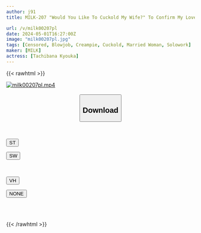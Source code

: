 ```yaml
---
author: j91
title: MILK-207 "Would You Like To Cuckold My Wife?" To Confirm My Love, I Left My Wife And Junior Alone…Unbelievable! A Story About A Man Who Was Made To Perform A Spectacular NTR With An Unparalleled Cock, And Then His Beloved Wife’s Pussy Was Completely Taken Away By A Follow-Up Creampie Without Pulling Out. Kyoka Tachibana

url: /v/milk00207pl
date: 2024-05-01T16:27:00Z
image: "milk00207pl.jpg"
tags: [Censored, Blowjob, Creampie, Cuckold, Married Woman, Solowork]
maker: [MILK]
actress: [Tachibana Kyouka]
---
```



{{< rawhtml >}}

<div class="video" data-videoid="wdDp6B8xX3Cek7">
    <a href="javascript:;">
        <img src="/v/milk00207pl/milk00207pl.jpg" width="WIDTH" height="HEIGHT" alt="milk00207pl.mp4" loading="lazy">
    </a>
</div>

<script type="text/javascript" src="https://j91.asia/asset/on-demand-st.js"></script>

<br>
  <link rel="stylesheet" href="https://j91.asia/asset/bs5.css">
  
  <center>
  <button class="btn btn-primary" type="button" data-bs-toggle="collapse" data-bs-target=".multi-collapse" aria-expanded="false" aria-controls="multiCollapseExample1 multiCollapseExample2"><h2>Download</h2></button></center>
</p>
<div class="row">
  <div class="col">
    <div class="collapse multi-collapse" id="multiCollapseExample1">
      <div class="card card-body">
	      	      <br>
<div class="buttons">  
<p><a href="https://streamtape.to/v/wdDp6B8xX3Cek7" target="_blank"><button class="btn-hover color-3"><i class="fa fa-download"></i> ST</button></a></p>
<p><a href="https://asnwish.com/pwa67cbk6jxi" target="_blank"><button class="btn-hover color-2"><i class="fa fa-download"></i> SW</button></a></p></div>
    </div>
  </div>
</div>
  <div class="col">
    <div class="collapse multi-collapse" id="multiCollapseExample2">
      <div class="card card-body">
	      <br>
<div class="buttons">
<p><a href="https://vidhidevip.com/file/dq5b50n3herg"><button class="btn-hover color-8"><i class="fa fa-download"></i> VH</button></a></p>
<p><a href="javascript:;"><button class="btn-hover color-9"><i class="fa fa-download"></i> NONE</button></a></p></div>
<br><br>
      </div>
    </div>
  </div>
</div>

{{< /rawhtml >}}
